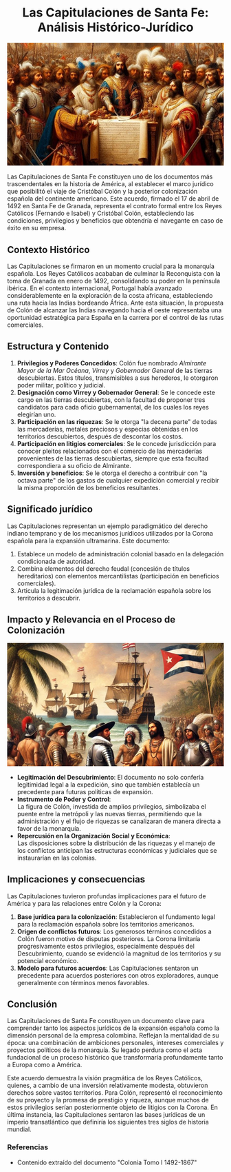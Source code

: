 <div style="text-align: center;">
  <h1>Las Capitulaciones de Santa Fe: Análisis Histórico-Jurídico</h1>
</div>

<div style="text-align: center;">
  <img src="img/banner2.jpg" alt="Descripción de la imagen"/>
</div>

Las Capitulaciones de Santa Fe constituyen uno de los documentos más trascendentales en la historia de América, al establecer el marco jurídico que posibilitó el viaje de Cristóbal Colón y la posterior colonización española del continente americano. Este acuerdo, firmado el 17 de abril de 1492 en Santa Fe de Granada, representa el contrato formal entre los Reyes Católicos (Fernando e Isabel) y Cristóbal Colón, estableciendo las condiciones, privilegios y beneficios que obtendría el navegante en caso de éxito en su empresa.

## Contexto Histórico

Las Capitulaciones se firmaron en un momento crucial para la monarquía española. Los Reyes Católicos acababan de culminar la Reconquista con la toma de Granada en enero de 1492, consolidando su poder en la península ibérica. En el contexto internacional, Portugal había avanzado considerablemente en la exploración de la costa africana, estableciendo una ruta hacia las Indias bordeando África. Ante esta situación, la propuesta de Colón de alcanzar las Indias navegando hacia el oeste representaba una oportunidad estratégica para España en la carrera por el control de las rutas comerciales.

## Estructura y Contenido

1. **Privilegios y Poderes Concedidos**: Colón fue nombrado *Almirante Mayor de la Mar Océana*, *Virrey* y *Gobernador General* de las tierras descubiertas. Estos títulos, transmisibles a sus herederos, le otorgaron poder militar, político y judicial.
2. **Designación como Virrey y Gobernador General**: Se le concede este cargo en las tierras descubiertas, con la facultad de proponer tres candidatos para cada oficio gubernamental, de los cuales los reyes elegirían uno.
3. **Participación en las riquezas**: Se le otorga "la decena parte" de todas las mercaderías, metales preciosos y especias obtenidas en los territorios descubiertos, después de descontar los costos.
4. **Participación en litigios comerciales**: Se le concede jurisdicción para conocer pleitos relacionados con el comercio de las mercaderías provenientes de las tierras descubiertas, siempre que esta facultad correspondiera a su oficio de Almirante.
5. **Inversión y beneficios**: Se le otorga el derecho a contribuir con "la octava parte" de los gastos de cualquier expedición comercial y recibir la misma proporción de los beneficios resultantes.

## Significado jurídico

Las Capitulaciones representan un ejemplo paradigmático del derecho indiano temprano y de los mecanismos jurídicos utilizados por la Corona española para la expansión ultramarina. Este documento:

1. Establece un modelo de administración colonial basado en la delegación condicionada de autoridad.
2. Combina elementos del derecho feudal (concesión de títulos hereditarios) con elementos mercantilistas (participación en beneficios comerciales).
3. Articula la legitimación jurídica de la reclamación española sobre los territorios a descubrir.

## Impacto y Relevancia en el Proceso de Colonización

<div style="text-align: center;">
  <img src="img/banner4.jpg" alt="Descripción de la imagen"/>
</div>

- **Legitimación del Descubrimiento**:
  El documento no solo confería legitimidad legal a la expedición, sino que también establecía un precedente para futuras políticas de expansión.
- **Instrumento de Poder y Control**:  
  La figura de Colón, investida de amplios privilegios, simbolizaba el puente entre la metrópoli y las nuevas tierras, permitiendo que la administración y el flujo de riquezas se canalizaran de manera directa a favor de la monarquía.
- **Repercusión en la Organización Social y Económica**:  
  Las disposiciones sobre la distribución de las riquezas y el manejo de los conflictos anticipan las estructuras económicas y judiciales que se instaurarían en las colonias.

## Implicaciones y consecuencias

Las Capitulaciones tuvieron profundas implicaciones para el futuro de América y para las relaciones entre Colón y la Corona:

1. **Base jurídica para la colonización**: Establecieron el fundamento legal para la reclamación española sobre los territorios americanos.
2. **Origen de conflictos futuros**: Los generosos términos concedidos a Colón fueron motivo de disputas posteriores. La Corona limitaría progresivamente estos privilegios, especialmente después del Descubrimiento, cuando se evidenció la magnitud de los territorios y su potencial económico.
3. **Modelo para futuros acuerdos**: Las Capitulaciones sentaron un precedente para acuerdos posteriores con otros exploradores, aunque generalmente con términos menos favorables.

## Conclusión

Las Capitulaciones de Santa Fe constituyen un documento clave para comprender tanto los aspectos jurídicos de la expansión española como la dimensión personal de la empresa colombina. Reflejan la mentalidad de su época: una combinación de ambiciones personales, intereses comerciales y proyectos políticos de la monarquía. Su legado perdura como el acta fundacional de un proceso histórico que transformaría profundamente tanto a Europa como a América.

Este acuerdo demuestra la visión pragmática de los Reyes Católicos, quienes, a cambio de una inversión relativamente modesta, obtuvieron derechos sobre vastos territorios. Para Colón, representó el reconocimiento de su proyecto y la promesa de prestigio y riqueza, aunque muchos de estos privilegios serían posteriormente objeto de litigios con la Corona. En última instancia, las Capitulaciones sentaron las bases jurídicas de un imperio transatlántico que definiría los siguientes tres siglos de historia mundial.

### Referencias

- Contenido extraído del documento "Colonia Tomo I 1492-1867"